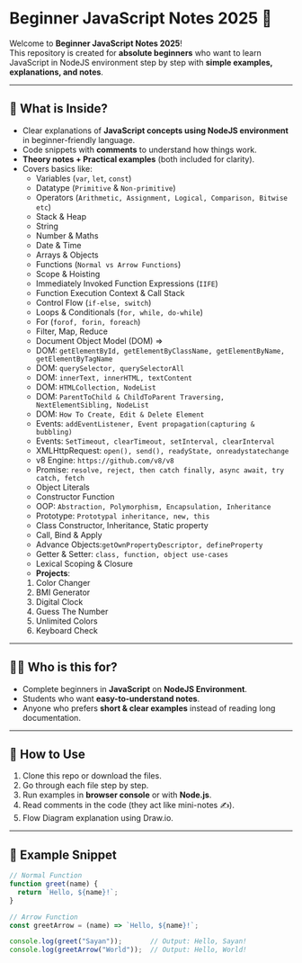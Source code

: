 # Beginner JavaScript Notes 2025 📘

Welcome to **Beginner JavaScript Notes 2025**!  
This repository is created for **absolute beginners** who want to learn JavaScript in NodeJS environment step by step with **simple examples, explanations, and notes**.  

---

## 📌 What is Inside?
- Clear explanations of **JavaScript concepts using NodeJS environment** in beginner-friendly language.  
- Code snippets with **comments** to understand how things work.  
- **Theory notes + Practical examples** (both included for clarity).  
- Covers basics like:
  - Variables (`var`, `let`, `const`)
  - Datatype (`Primitive` & `Non-primitive`)
  - Operators (`Arithmetic, Assignment, Logical, Comparison, Bitwise etc`)
  - Stack & Heap
  - String 
  - Number & Maths
  - Date & Time
  - Arrays & Objects
  - Functions (`Normal vs Arrow Functions`)
  - Scope & Hoisting
  - Immediately Invoked Function Expressions (`IIFE`)
  - Function Execution Context & Call Stack
  - Control Flow (`if-else, switch`)
  - Loops & Conditionals (`for, while, do-while`)
  - For (`forof, forin, foreach`)
  - Filter, Map, Reduce
  - Document Object Model (DOM) =>
  - DOM: `getElementById, getElementByClassName, getElementByName, getElementByTagName`
  - DOM: `querySelector, querySelectorAll`
  - DOM: `innerText, innerHTML, textContent`
  - DOM: `HTMLCollection, NodeList`
  - DOM: `ParentToChild & ChildToParent Traversing, NextElementSibling, NodeList`
  - DOM: `How To Create, Edit & Delete Element`
  - Events: `addEventListener, Event propagation(capturing & bubbling)`
  - Events: `SetTimeout, clearTimeout, setInterval, clearInterval`
  - XMLHttpRequest: `open(), send(), readyState, onreadystatechange`
  - v8 Engine: `https://github.com/v8/v8`
  - Promise: `resolve, reject, then catch finally, async await, try catch, fetch`
  - Object Literals
  - Constructor Function
  - OOP: `Abstraction, Polymorphism, Encapsulation, Inheritance`
  - Prototype: `Prototypal inheritance, new, this`
  - Class Constructor, Inheritance, Static property
  - Call, Bind & Apply
  - Advance Objects:`getOwnPropertyDescriptor, defineProperty`
  - Getter & Setter: `class, function, object use-cases`
  - Lexical Scoping & Closure
  - **Projects**:
  1. Color Changer
  2. BMI Generator
  3. Digital Clock
  4. Guess The Number
  5. Unlimited Colors
  6. Keyboard Check

---

## 🧑‍🎓 Who is this for?
- Complete beginners in **JavaScript** on **NodeJS Environment**.
- Students who want **easy-to-understand notes**.
- Anyone who prefers **short & clear examples** instead of reading long documentation.

---

## 🚀 How to Use
1. Clone this repo or download the files.
2. Go through each file step by step.
3. Run examples in **browser console** or with **Node.js**.
4. Read comments in the code (they act like mini-notes ✍️).
5. Flow Diagram explanation using Draw.io.

---

## 📝 Example Snippet

```javascript
// Normal Function
function greet(name) {
  return `Hello, ${name}!`;
}

// Arrow Function
const greetArrow = (name) => `Hello, ${name}!`;

console.log(greet("Sayan"));       // Output: Hello, Sayan!
console.log(greetArrow("World"));  // Output: Hello, World!
